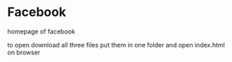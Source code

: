 # Facebook
homepage of facebook

to open
download all three files 
put them in one folder 
and open index.html on browser
